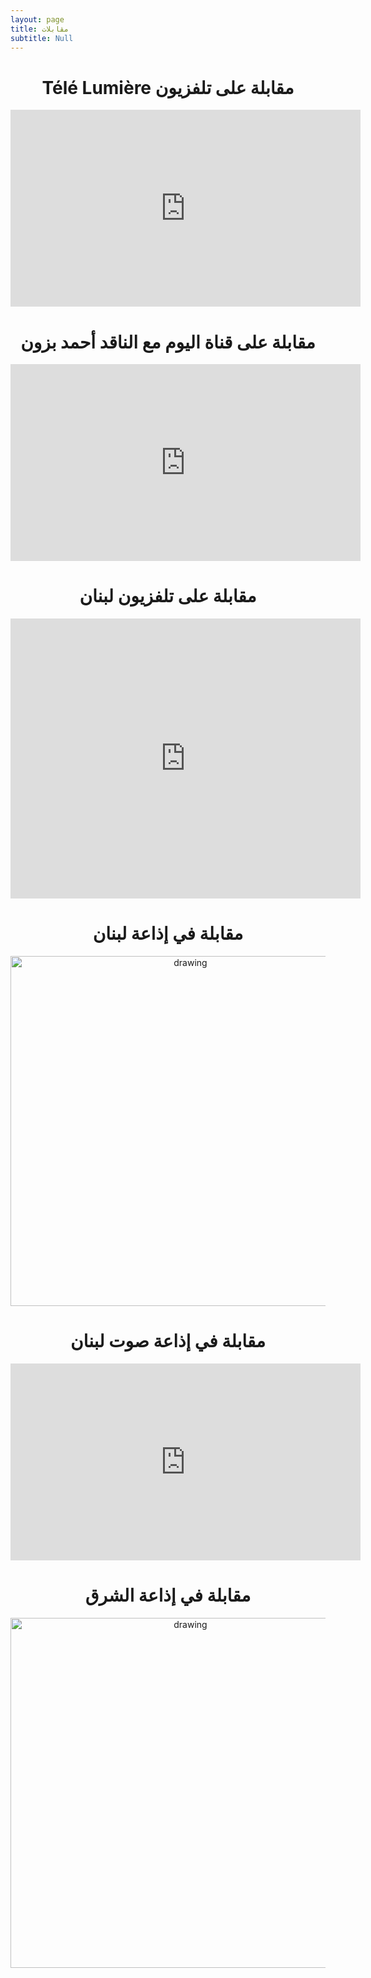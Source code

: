 ```yaml
---
layout: page
title: مقابلات 
subtitle: Null
---
```


<h1 style="text-align: center;"> Télé Lumière مقابلة على تلفزيون  </h1>
<div style="text-align: center;">
<iframe width="560" height="315" src="https://www.youtube.com/embed/8lq2YdrhSms" frameborder="0" allow="accelerometer; autoplay; encrypted-media; gyroscope; picture-in-picture" allowfullscreen></iframe>
</div>

<h1 style="text-align: center;"> مقابلة على قناة اليوم مع الناقد أحمد بزون </h1>
<div style="text-align: center;">
<iframe width="560" height="315" src="https://www.youtube.com/embed/DSIGIcQCNac" frameborder="0" allow="accelerometer; autoplay; encrypted-media; gyroscope; picture-in-picture" allowfullscreen></iframe>
</div>

<h1 style="text-align: center;">  مقابلة على تلفزيون لبنان </h1>
<div style="text-align: center;">
<iframe src="https://www.facebook.com/plugins/video.php?href=https%3A%2F%2Fwww.facebook.com%2FTL.ahlasabah%2Fvideos%2F547199892750797%2F&show_text=0&width=560" width="560" height="448" style="border:none;overflow:hidden" scrolling="no" frameborder="0" allowTransparency="true" allowFullScreen="true"></iframe>
</div>

<h1 style="text-align: center;">  مقابلة في إذاعة لبنان </h1>
<div style="text-align: center;">
<a href="http://www.radioliban.gov.lb/ar/programs/معنا-الاثنين-احلى#.XZwaa4iK0TI.whatsapp"><img src="../assets/img/interviews/Radio-Liban.jpg" alt="drawing" width="560"/></a>
</div>

<h1 style="text-align: center;">  مقابلة في إذاعة صوت لبنان </h1>
<div style="text-align: center;">
<iframe width="560" height="315" src="https://www.youtube.com/embed/HH6-Ph2uGQ4" frameborder="0" allow="accelerometer; autoplay; encrypted-media; gyroscope; picture-in-picture" allowfullscreen></iframe>
</div>

<h1 style="text-align: center;">  مقابلة في إذاعة الشرق </h1>
<div style="text-align: center;">
<a href="https://www.youtube.com"><img src="../assets/img/interviews/Voice-of-East.jpg" alt="drawing" width="560"/></a>
</div>